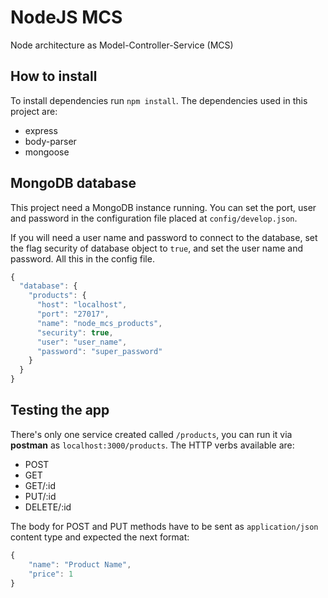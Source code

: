 # NodeJS MCS
Node architecture as Model-Controller-Service (MCS)

## How to install
To install dependencies run `npm install`. The dependencies used in this project are:
- express
- body-parser
- mongoose

## MongoDB database
This project need a MongoDB instance running. You can set the port, user and password in the configuration file placed at `config/develop.json`.

If you will need a user name and password to connect to the database, set the flag security of database object to `true`, and set the user name and password. All this in the config file.

```javascript
{
  "database": {
    "products": {
      "host": "localhost",
      "port": "27017",
      "name": "node_mcs_products",
      "security": true,
      "user": "user_name",
      "password": "super_password"
    }
  }
}
```

## Testing the app
There's only one service created called `/products`, you can run it via **postman** as `localhost:3000/products`. The HTTP verbs available are:
- POST
- GET
- GET/:id
- PUT/:id
- DELETE/:id

The body for POST and PUT methods have to be sent as `application/json` content type and expected the next format:
```javascript
{
	"name": "Product Name",
	"price": 1
}
```
